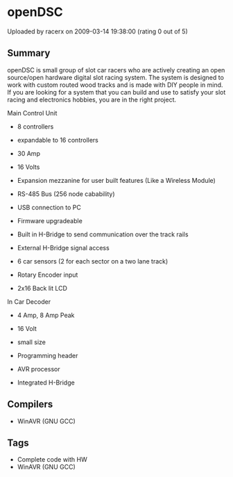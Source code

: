 # openDSC

Uploaded by racerx on 2009-03-14 19:38:00 (rating 0 out of 5)

## Summary

openDSC is small group of slot car racers who are actively creating an open source/open hardware digital slot racing system. The system is designed to work with custom routed wood tracks and is made with DIY people in mind. If you are looking for a system that you can build and use to satisfy your slot racing and electronics hobbies, you are in the right project.


Main Control Unit


 * 8 controllers  

 * expandable to 16 controllers  

 * 30 Amp  

 * 16 Volts  

 * Expansion mezzanine for user built features (Like a Wireless Module)  

 * RS-485 Bus (256 node cabability)  

 * USB connection to PC  

 * Firmware upgradeable  

 * Built in H-Bridge to send communication over the track rails  

 * External H-Bridge signal access  

 * 6 car sensors (2 for each sector on a two lane track)  

 * Rotary Encoder input  

 * 2x16 Back lit LCD


In Car Decoder


 * 4 Amp, 8 Amp Peak  

 * 16 Volt  

 * small size  

 * Programming header  

 * AVR processor  

 * Integrated H-Bridge

## Compilers

- WinAVR (GNU GCC)

## Tags

- Complete code with HW
- WinAVR (GNU GCC)
